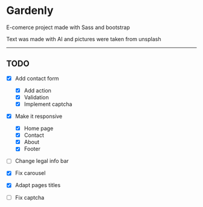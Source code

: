 # Gardenly

E-comerce project made with Sass and bootstrap

Text was made with AI and pictures were taken from unsplash

---

## TODO

- [x] Add contact form

  - [x] Add action
  - [x] Validation
  - [x] Implement captcha

- [x] Make it responsive

  - [x] Home page
  - [x] Contact
  - [x] About
  - [x] Footer

- [ ] Change legal info bar

- [x] Fix carousel

- [x] Adapt pages titles

- [ ] Fix captcha
